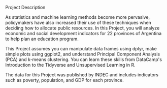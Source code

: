 Project Description

As statistics and machine learning methods become more pervasive, policymakers have also increased 
their use of these techniques when deciding how to allocate public resources. In this Project, you
will analyze economic and social development indicators for 22 provinces of Argentina to help plan
an education program.

This Project assumes you can manipulate data frames using dplyr, make simple plots using ggplot2,
and understand Principal Component Analysis (PCA) and k-means clustering. You can learn these skills 
from DataCamp's Introduction to the Tidyverse and Unsupervised Learning in R.

The data for this Project was published by INDEC and includes indicators such as poverty, population,
and GDP for each province.
